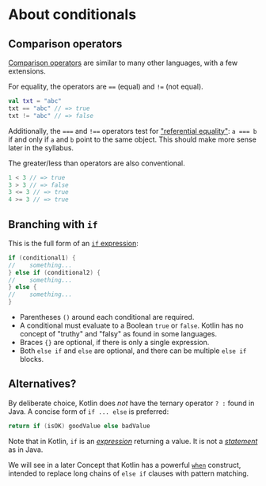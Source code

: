 # About conditionals

## Comparison operators

[Comparison operators][operators] are similar to many other languages, with a few extensions.

For equality, the operators are `==` (equal) and `!=` (not equal).

```Kotlin
val txt = "abc"
txt == "abc" // => true
txt != "abc" // => false
```

Additionally, the `===` and `!==` operators test for ["referential equality"][referential-equality]:
`a === b` if and only if `a` and `b` point to the same object.
This should make more sense later in the syllabus.

The greater/less than operators are also conventional.

```Kotlin
1 < 3 // => true
3 > 3 // => false
3 <= 3 // => true
4 >= 3 // => true
```

## Branching with `if`

This is the full form of an [`if` expression][if-else]:

```Kotlin
if (conditional1) {
//    something...
} else if (conditional2) {
//    something...
} else {
//    something...
}
```

- Parentheses `()` around each conditional are required.
- A conditional must evaluate to a Boolean `true` or `false`.
  Kotlin has no concept of "truthy" and "falsy" as found in some languages.
- Braces `{}` are optional, if there is only a single expression.
- Both `else if` and `else` are optional, and there can be multiple `else if` blocks.


## Alternatives?

By deliberate choice, Kotlin does _not_ have the ternary operator `? :` found in Java.
A concise form of `if ... else` is preferred:

```Kotlin
return if (isOK) goodValue else badValue
```

Note that in Kotlin, `if` is an [_expression_][expression] returning a value.
It is not a [_statement_][statement] as in Java.

We will see in a later Concept that Kotlin has a powerful [`when`][when] construct, intended to replace long chains of `else if` clauses with pattern matching.


[operators]: https://kotlinlang.org/docs/keyword-reference.html#operators-and-special-symbols
[referential-equality]: https://kotlinlang.org/docs/equality.html#floating-point-numbers-equality
[if-else]: https://kotlinlang.org/docs/control-flow.html#if-expression
[when]: https://kotlinlang.org/docs/control-flow.html#when-expressions-and-statements
[expression]: https://en.wikipedia.org/wiki/Expression_(computer_science)
[statement]: https://en.wikipedia.org/wiki/Statement_(computer_science)
